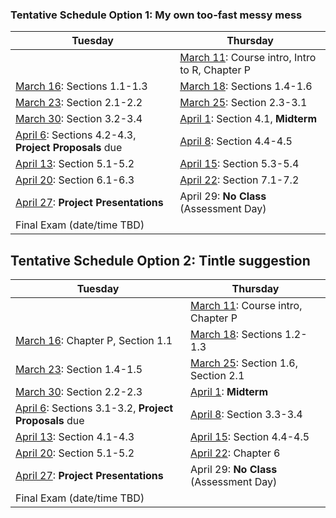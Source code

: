 

### Tentative Schedule Option 1: My own too-fast messy mess

| **Tuesday**                                          | **Thursday**                                                                                      |
|------------------------------------------------------|---------------------------------------------------------------------------------------------------|
|                                                      | [March 11](https://prof.mkjanssen.org/asme/notes/Mar-11.html): Course intro, Intro to R, Chapter P |
| [March 16](https://prof.mkjanssen.org/asme/notes/Mar-16.html): Sections 1.1-1.3                           | [March 18](https://prof.mkjanssen.org/asme/notes/Mar-18.html): Sections 1.4-1.6                                                                        |
| [March 23](https://prof.mkjanssen.org/asme/notes/Mar-23.html): Section 2.1-2.2                            | [March 25](https://prof.mkjanssen.org/asme/notes/Mar-25.html): Section 2.3-3.1                                                                         |
| [March 30](https://prof.mkjanssen.org/asme/notes/Mar-30.html): Section 3.2-3.4                            | [April 1](https://prof.mkjanssen.org/asme/notes/Apr-01.html): Section 4.1, **Midterm**                                                                 |
| [April 6](https://prof.mkjanssen.org/asme/notes/Apr-06.html): Sections 4.2-4.3, **Project Proposals** due | [April 8](https://prof.mkjanssen.org/asme/notes/Apr-08.html): Section 4.4-4.5                                                                          |
| [April 13](https://prof.mkjanssen.org/asme/notes/Apr-13.html): Section 5.1-5.2                             | [April 15](https://prof.mkjanssen.org/asme/notes/Apr-15.html): Section 5.3-5.4                                                                         |
| [April 20](https://prof.mkjanssen.org/asme/notes/Apr-20.html): Section 6.1-6.3                            | [April 22](https://prof.mkjanssen.org/asme/notes/Apr-22.html): Section 7.1-7.2                                                                         |
| [April 27](https://prof.mkjanssen.org/asme/notes/Apr-27.html): **Project Presentations**                  | April 29: **No Class** (Assessment Day)                                                           |
| Final Exam (date/time TBD)                           |                                                                                                   |




## Tentative Schedule Option 2: Tintle suggestion

| **Tuesday**                                          | **Thursday**                                                                                      |
|------------------------------------------------------|---------------------------------------------------------------------------------------------------|
|                                                      | [March 11](https://prof.mkjanssen.org/asme/notes/Mar-11.html): Course intro, Chapter P |
| [March 16](https://prof.mkjanssen.org/asme/notes/Mar-16.html): Chapter P, Section 1.1                           | [March 18](https://prof.mkjanssen.org/asme/notes/Mar-18.html): Sections 1.2-1.3                                                                        |
| [March 23](https://prof.mkjanssen.org/asme/notes/Mar-23.html): Section 1.4-1.5                           | [March 25](https://prof.mkjanssen.org/asme/notes/Mar-25.html): Section 1.6, Section 2.1                                                                         |
| [March 30](https://prof.mkjanssen.org/asme/notes/Mar-30.html): Section 2.2-2.3                            | [April 1](https://prof.mkjanssen.org/asme/notes/Apr-01.html): **Midterm**                                                                 |
| [April 6](https://prof.mkjanssen.org/asme/notes/Apr-06.html): Sections 3.1-3.2, **Project Proposals** due | [April 8](https://prof.mkjanssen.org/asme/notes/Apr-08.html): Section 3.3-3.4                                                                          |
| [April 13](https://prof.mkjanssen.org/asme/notes/Apr-13.html): Section 4.1-4.3                             | [April 15](https://prof.mkjanssen.org/asme/notes/Apr-15.html): Section 4.4-4.5                                                                         |
| [April 20](https://prof.mkjanssen.org/asme/notes/Apr-20.html): Section 5.1-5.2                            | [April 22](https://prof.mkjanssen.org/asme/notes/Apr-22.html): Chapter 6                                                                         |
| [April 27](https://prof.mkjanssen.org/asme/notes/Apr-27.html): **Project Presentations**                  | April 29: **No Class** (Assessment Day)                                                           |
| Final Exam (date/time TBD)                           |                                                                                                   |